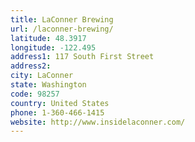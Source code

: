 ```yaml
---
title: LaConner Brewing
url: /laconner-brewing/
latitude: 48.3917
longitude: -122.495
address1: 117 South First Street
address2: 
city: LaConner
state: Washington
code: 98257
country: United States
phone: 1-360-466-1415
website: http://www.insidelaconner.com/
---
```


